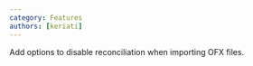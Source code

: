 ```yaml
---
category: Features
authors: [keriati]
---
```


Add options to disable reconciliation when importing OFX files.

